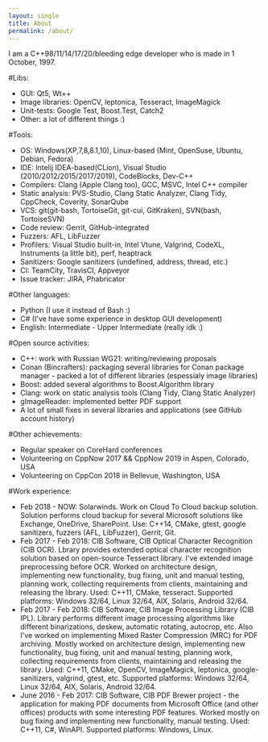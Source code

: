 ```yaml
---
layout: single
title: About
permalink: /about/
---
```

I am a C++98/11/14/17/20/bleeding edge developer who is made in 1 October, 1997.

#Libs:
* GUI: Qt5, Wt++
* Image libraries: OpenCV, leptonica, Tesseract, ImageMagick
* Unit-tests: Google Test, Boost.Test, Catch2
* Other: a lot of different things :)

#Tools:
* OS: Windows(XP,7,8,8.1,10), Linux-based (Mint, OpenSuse, Ubuntu, Debian, Fedora)
* IDE: Intelij IDEA-based(CLion), Visual Studio (2010/2012/2015/2017/2019), CodeBlocks, Dev-C++
* Compilers: Clang (Apple Clang too), GCC, MSVC, Intel C++ compiler
* Static analysis: PVS-Studio, Clang Static Analyzer, Clang Tidy, CppCheck, Coverity, SonarQube
* VCS: git(git-bash, TortoiseGit, git-cui, GitKraken), SVN(bash, TortoiseSVN)
* Code review: Gerrit, GitHub-integrated
* Fuzzers: AFL, LibFuzzer
* Profilers: Visual Studio built-in, Intel Vtune, Valgrind, CodeXL, Instruments (a little bit), perf, heaptrack
* Sanitizers: Google sanitizers (undefined, address, thread, etc.)
* CI: TeamCity, TravisCI, Appveyor
* Issue tracker: JIRA, Phabricator

#Other languages:
* Python (I use it instead of Bash :)
* C# (I've have some experience in desktop GUI development)
* English: Intermediate - Upper Intermediate (really idk :)

#Open source activities:
* C++: work with Russian WG21: writing/reviewing proposals
* Conan (Bincrafters): packaging several libraries for Conan package manager - packed a lot of different libraries (espessialy image libraries)
* Boost: added several algorithms to Boost.Algorithm library
* Clang: work on static analysis tools (Clang Tidy, Clang Static Analyzer)
* gImageReader: implemented better PDF support
* A lot of small fixes in several libraries and applications (see GitHub account history)

#Other achievements:
* Regular speaker on CoreHard conferences
* Volunteering on CppNow 2017 && CppNow 2019 in Aspen, Colorado, USA
* Volunteering on CppCon 2018 in Bellevue, Washington, USA

#Work experience:
* Feb 2018 - NOW: Solarwinds. Work on Cloud To Cloud backup solution. Solution performs cloud backup for several Microsoft solutions like Exchange, OneDrive, SharePoint. Use: C++14, CMake, gtest, google sanitizers, fuzzers (AFL, LibFuzzer), Gerrit, Git.
* Feb 2017 - Feb 2018: CIB Software, CIB Optical Character Recognition (CIB OCR). Lbrary provides extended optical character recognition solution based on open-source Tesseract library. I've extended image preprocessing before OCR. Worked on architecture design, implementing new functionality, bug fixing, unit and manual testing, planning work, collecting requirements from clients, maintaining and releasing the library. Used: C++11, CMake, tesseract. Supported platforms: Windows 32/64, Linux 32/64, AIX, Solaris, Android 32/64.
* Feb 2017 - Feb 2018: CIB Software, CIB Image Processing Library (CIB IPL). Library performs different image processing algorithms like different binarizations, deskew, automatic rotating, autocrop, etc. Also I've worked on implementing Mixed Raster Compression (MRC) for PDF archiving. Mostly worked on architecture design, implementing new functionality, bug fixing, unit and manual testing, planning work, collecting requirements from clients, maintaining and releasing the library. Used: C++11, CMake, OpenCV, ImageMagick, leptonica, google-sanitizers, valgrind, gtest, etc. Supported platforms: Windows 32/64, Linux 32/64, AIX, Solaris, Android 32/64.
* June 2016 - Feb 2017: CIB Software, CIB PDF Brewer project - the application for making PDF documents from Microsoft Office (and other offices) products with some interesting PDF features. Worked mostly on bug fixing and implementing new functionality, manual testing. Used: C++11, C#, WinAPI. Supported platforms: Windows, Linux.
